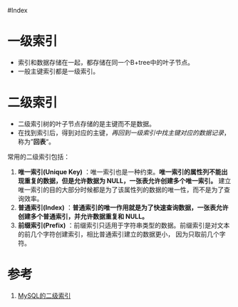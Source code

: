 #Index 

# 一级索引 
- 索引和数据存储在一起，都存储在同一个B+tree中的叶子节点。
- 一般主键索引都是一级索引。

# 二级索引 
- 二级索引树的叶子节点存储的是主键而不是数据。
- 在找到索引后，得到对应的主键，*再回到一级索引中找主键对应的数据记录*，称为”**回表**“。


常用的二级索引包括：
1.  **唯一索引(Unique Key)** ：唯一索引也是一种约束。**唯一索引的属性列不能出现重复的数据，但是允许数据为 NULL，一张表允许创建多个唯一索引。** 建立唯一索引的目的大部分时候都是为了该属性列的数据的唯一性，而不是为了查询效率。
2.  **普通索引(Index)** ：**普通索引的唯一作用就是为了快速查询数据，一张表允许创建多个普通索引，并允许数据重复和 NULL。**
3.  **前缀索引(Prefix)** ：前缀索引只适用于字符串类型的数据。前缀索引是对文本的前几个字符创建索引，相比普通索引建立的数据更小， 因为只取前几个字符。


# 参考
1. [MySQL的二级索引](https://www.cnblogs.com/luler/p/15496511.html)